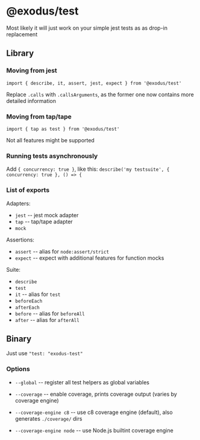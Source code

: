 # @exodus/test

Most likely it will just work on your simple jest tests as as drop-in replacement

## Library

### Moving from jest

`import { describe, it, assert, jest, expect } from '@exodus/test'`

Replace `.calls` with `.callsArguments`, as the former one now contains more detailed information

### Moving from tap/tape

`import { tap as test } from '@exodus/test'`

Not all features might be supported

### Running tests asynchronously

Add `{ concurrency: true }`, like this: `describe('my testsuite', { concurrency: true }, () => {`

### List of exports

Adapters:

- `jest` -- jest mock adapter
- `tap` -- tap/tape adapter
- `mock`

Assertions:

- `assert` -- alias for `node:assert/strict`
- `expect` -- expect with additional features for function mocks

Suite:

- `describe`
- `test`
- `it` -- alias for `test`
- `beforeEach`
- `afterEach`
- `before` -- alias for `beforeAll`
- `after` -- alias for `afterAll`

## Binary

Just use `"test: "exodus-test"`

### Options

- `--global` -- register all test helpers as global variables

- `--coverage` -- enable coverage, prints coverage output (varies by coverage engine)

- `--coverage-engine c8` -- use c8 coverage engine (default), also generates `./coverage/` dirs

- `--coverage-engine node` -- use Node.js builtint coverage engine

